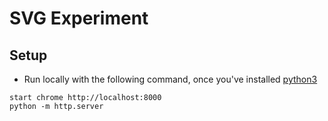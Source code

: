 # SVG Experiment



## Setup

* Run locally with the following command, once you've installed [python3](https://www.python.org/downloads/release/python-370/)

```
start chrome http://localhost:8000
python -m http.server
```